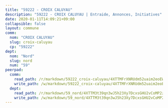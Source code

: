 ```yaml
---
title: "59222 - CROIX CALUYAU"
description: "59222 - CROIX CALUYAU | Entraide, Annonces, Initiatives"
date: 2020-01-11T14:09:21+09:00
collapsible: false
layout: commune
comm:
  nom: "CROIX CALUYAU"
  slug: croix-caluyau
  cp: "59222"
dept:
  nom: "Nord"
  slug: nord
  num: "59"
peerpad:
  comm:
    read_path: /r/markdown/59222_croix-caluyau/4XTTMFrXNRUdm52uaim2eoEWchUWc5pX6Y9KarUFP8dgM6Gc5
    write_path: /w/markdown/59222_croix-caluyau/4XTTMFrXNRUdm52uaim2eoEWchUWc5pX6Y9KarUFP8dgM6Gc5-K3TgU1xtAtc7xkx9L1gGYekS9PnH5B1H5dmY3RHeCe7Lccf9rC55SC3GVrSx2ZKmF6tvon2qWmhEPhcxjghKutbaeCk2nTP1wR2m1LaaKDRAHtcVuqaYujDedZePbea39dGerVCq
  dept:
    read_path: /r/markdown/59_nord/4XTTM3t39qn3wJ5h23Xy7DcxsGHU2vCoMP2z3iS4TUn3TrtdJ
    write_path: /w/markdown/59_nord/4XTTM3t39qn3wJ5h23Xy7DcxsGHU2vCoMP2z3iS4TUn3TrtdJ-K3TgTuZGkuZqXfr6fpmH7pGsMT6ndvZQMyRDze5QBt7XScLWHoBi246kLoDKpTH2Yo4f3AFSSJqGc2ozvNww7qPLqsDjpvahxCbQ6F5znbfjp6kVgaDcTYc9LyhwSfYuCevnvZUQ
---
```



